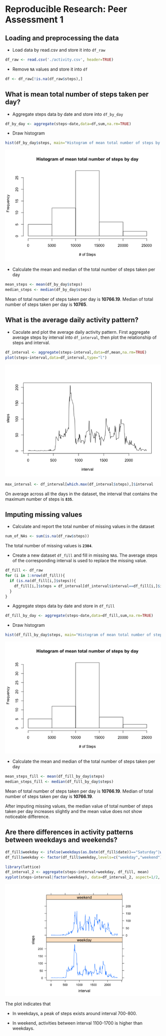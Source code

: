 # Reproducible Research: Peer Assessment 1


## Loading and preprocessing the data
- Load data by read.csv and store it into `df_raw`

```r
df_raw <- read.csv('./activity.csv', header=TRUE)
```

- Remove `NA` values and store it into `df`

```r
df <- df_raw[!is.na(df_raw$steps),]
```

## What is mean total number of steps taken per day?
- Aggregate steps data by date and store into `df_by_day`

```r
df_by_day <- aggregate(steps~date,data=df,sum,na.rm=TRUE)
```

- Draw histogram 

```r
hist(df_by_day$steps, main="Histogram of mean total number of steps by day",xlab="# of Steps")
```

![](PA1_template_files/figure-html/unnamed-chunk-4-1.png) 

- Calculate the mean and median of the total number of steps taken per day

```r
mean_steps <- mean(df_by_day$steps)
median_steps <- median(df_by_day$steps)
```

Mean of total number of steps taken per day is **10766.19**.
Median of total number of steps taken per day is **10765**.


## What is the average daily activity pattern?

- Caculate and plot the average daily activity pattern. First aggregate average steps by interval into `df_interval`, then plot the relationship of steps and interval. 

```r
df_interval <- aggregate(steps~interval,data=df,mean,na.rm=TRUE)
plot(steps~interval,data=df_interval,type="l")
```

![](PA1_template_files/figure-html/unnamed-chunk-6-1.png) 

```r
max_interval <- df_interval[which.max(df_interval$steps),]$interval
```


On average across all the days in the dataset, the interval that contains the maximum number of steps is **`835`**.

## Imputing missing values

- Calculate and report the total number of missing values in the dataset

```r
num_of_NAs <- sum(is.na(df_raw$steps))
```

The total number of missing values is **`2304`**.

- Create a new dataset `df_fill` and fill in missing `NA`s.  The average steps of the corresponding interval is used to replace the missing value.


```r
df_fill <- df_raw
for (i in 1:nrow(df_fill)){
  if (is.na(df_fill[i,]$steps)){
    df_fill[i,]$steps = df_interval[df_interval$interval==df_fill[i,]$interval,]$steps
  }
}
```

- Aggregate steps data by date and store in `df_fill`

```r
df_fill_by_day <- aggregate(steps~date,data=df_fill,sum,na.rm=TRUE)
```

- Draw histogram 

```r
hist(df_fill_by_day$steps, main="Histogram of mean total number of steps by day",xlab="# of Steps")
```

![](PA1_template_files/figure-html/unnamed-chunk-10-1.png) 

- Calculate the mean and median of the total number of steps taken per day

```r
mean_steps_fill <- mean(df_fill_by_day$steps)
median_steps_fill <- median(df_fill_by_day$steps)
```

Mean of total number of steps taken per day is **10766.19**.
Median of total number of steps taken per day is **10766.19**.

After imputing missing values, the median value of total number of steps taken per day increases slightly and the mean value does not show noticeable difference.

## Are there differences in activity patterns between weekdays and weekends?


```r
df_fill$weekday <- ifelse(weekdays(as.Date(df_fill$date))=="Saturday"|weekdays(as.Date(df_fill$date))=="Sunday","weekend","weekday")
df_fill$weekday <- factor(df_fill$weekday,levels=c("weekday","weekend"))
```


```r
library(lattice)
df_interval_2 <- aggregate(steps~interval+weekday, df_fill, mean)
xyplot(steps~interval|factor(weekday), data=df_interval_2, aspect=1/2, type="l")
```

![](PA1_template_files/figure-html/unnamed-chunk-13-1.png) 

The plot indicates that 

- In weekdays, a peak of steps exists around interval 700-800.

- In weekend, activities between interval 1100-1700 is higher than weekdays.
